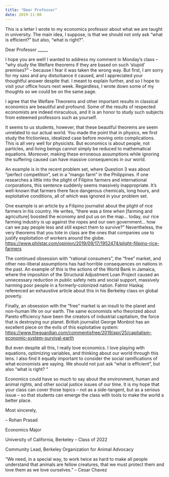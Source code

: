 ```yaml
---
title: "Dear Professor"
date: 2019-11-08
---
```


This is a letter I wrote to my economics professor about what
 we are taught in university. The main idea, I suppose, is that we 
should not only ask “what is efficient?” but also, “what is right?”.



Dear Professor _____



I hope you are well! I wanted to address my comment in Monday’s class
 – “why study the Welfare theorems if they are based on such ‘stupid’ 
premises?” – because I fear it was taken the wrong way. But first, I am 
sorry for my sass and any disturbance it caused, and I appreciated your 
thoughtful answer despite that. I meant to explain further, and so I 
hope to visit your office hours next week. Regardless, I wrote down some
 of my thoughts so we could be on the same page.



I agree that the Welfare Theorems and other important results in 
classical economics are beautiful and profound. Some of the results of 
respected economists are indeed miraculous, and it is an honor to study 
such subjects from esteemed professors such as yourself.



It seems to us students, however, that these beautiful theorems are 
seem unrelated to our actual world. You made the point that in physics, 
we first study the frictionless, idealized case before moving onto 
complications. This is all very well for physicists. But economics is 
about people, not particles, and living beings cannot simply be reduced 
to mathematical equations. Moreover, making these erroneous assumptions 
while ignoring the suffering caused can have massive consequences in our
 world.



An example is in the recent problem set, where Question 3 was about 
“perfect competition”, set in a “mango farm” in the Philippines. If one 
researches a little into the plight of Filipinx farmers and 
international corporations, this sentence suddenly seems massively 
inappropriate. It’s well-known that farmers there face dangerous 
chemicals, long hours, and exploitative conditions, all of which was 
ignored in your problem set.



One example is an article by a Filipino journalist about the plight 
of rice farmers in his country. He writes, “there was a time when 
[farming and agriculture] boosted the economy and put us on the map… 
today, our rice farming industry is up against the ropes and our own 
government… how can we pay people less and still expect them to 
survive?” Nevertheless, the very theorems that you tote in class are the
 ones that companies use to justify exploitation of workers around the 
globe.
https://www.philstar.com/opinion/2019/09/17/1952474/plight-filipino-rice-farmers



The continued obsession with “rational consumers”, the “free” market,
 and other neo-liberal assumptions has had horrible consequences on 
nations in the past. An example of this is the actions of the World Bank
 in Jamaica, where the imposition of the Structural Adjustment Loan 
Project caused an unnecessary reduction in public safety nets and social
 support, massively harming poor people in a formerly-colonized nation. 
Fatmir Haskaj referenced an exhaustive article about this in his 
Berkeley class on global poverty.



Finally, an obsession with the “free” market is an insult to the 
planet and non-human life on our earth. The same economists who 
theorized about Pareto efficiency have been the creators of industrial 
capitalism, the force that is destroying our planet. British journalist 
George Monbiot has an excellent piece on the evils of this exploitative 
system:
https://www.theguardian.com/commentisfree/2019/apr/25/capitalism-economic-system-survival-earth



But even despite all this, I really love economics. I love playing 
with equations, optimizing variables, and thinking about our world 
through this lens. I also find it equally important to consider the 
social ramifications of what economists are saying. We should not just 
ask “what is efficient”, but also “what is right? “



Economics could have
 so much to say about the environment, human and animal rights, and 
other social justice issues of our time. It is my hope that your class 
can cover those topics – not as a side-tangent, but as a serious issue –
 so that students can emerge the class with tools to make the world a 
better place.



Most sincerely, 

– 
Rohan Prasad

Economics Major

University of California, Berkeley – Class of 2022

Community Lead, Berkeley Organization for Animal Advocacy

“We need, in a special way, to work twice as hard to make all 
people understand that animals are fellow creatures, that we must 
protect them and love them as we love ourselves.” – Cesar Chavez
